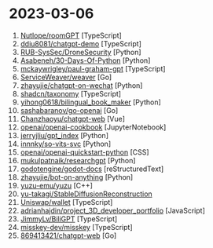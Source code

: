 # 2023-03-06

1. [Nutlope/roomGPT](https://github.com/Nutlope/roomGPT "Upload a photo of your room to generate your dream room with AI.") [TypeScript]
2. [ddiu8081/chatgpt-demo](https://github.com/ddiu8081/chatgpt-demo "A demo repo based on OpenAI API (gpt-3.5-turbo)") [TypeScript]
3. [RUB-SysSec/DroneSecurity](https://github.com/RUB-SysSec/DroneSecurity "DroneSecurity (NDSS 2023)") [Python]
4. [Asabeneh/30-Days-Of-Python](https://github.com/Asabeneh/30-Days-Of-Python "30 days of Python programming challenge is a step-by-step guide to learn the Python programming language in 30 days. This challenge may take more than100 days, follow your own pace.") [Python]
5. [mckaywrigley/paul-graham-gpt](https://github.com/mckaywrigley/paul-graham-gpt "AI search & chat for all of Paul Graham’s essays.") [TypeScript]
6. [ServiceWeaver/weaver](https://github.com/ServiceWeaver/weaver "Programming framework for writing and deploying cloud applications.") [Go]
7. [zhayujie/chatgpt-on-wechat](https://github.com/zhayujie/chatgpt-on-wechat "使用ChatGPT搭建微信聊天机器人，基于ChatGPT3.5 API和itchat实现。Wechat robot based on ChatGPT, which using OpenAI api and itchat library.") [Python]
8. [shadcn/taxonomy](https://github.com/shadcn/taxonomy "An open source application built using the new router, server components and everything new in Next.js 13.") [TypeScript]
9. [yihong0618/bilingual_book_maker](https://github.com/yihong0618/bilingual_book_maker "Make bilingual epub books Using AI translate") [Python]
10. [sashabaranov/go-openai](https://github.com/sashabaranov/go-openai "OpenAI ChatGPT, GPT-3, DALL·E, Whisper API wrapper for Go") [Go]
11. [Chanzhaoyu/chatgpt-web](https://github.com/Chanzhaoyu/chatgpt-web "用 Express 和 Vue3 搭建的 ChatGPT 演示网页") [Vue]
12. [openai/openai-cookbook](https://github.com/openai/openai-cookbook "Examples and guides for using the OpenAI API") [JupyterNotebook]
13. [jerryjliu/gpt_index](https://github.com/jerryjliu/gpt_index "LlamaIndex (GPT Index) is a project that provides a central interface to connect your LLM's with external data.") [Python]
14. [innnky/so-vits-svc](https://github.com/innnky/so-vits-svc "基于vits与softvc的歌声音色转换模型") [Python]
15. [openai/openai-quickstart-python](https://github.com/openai/openai-quickstart-python "Python example app from the OpenAI API quickstart tutorial") [CSS]
16. [mukulpatnaik/researchgpt](https://github.com/mukulpatnaik/researchgpt "An open-source LLM based research assistant that allows you to have a conversation with a research paper") [Python]
17. [godotengine/godot-docs](https://github.com/godotengine/godot-docs "Godot Engine official documentation") [reStructuredText]
18. [zhayujie/bot-on-anything](https://github.com/zhayujie/bot-on-anything "Connect AI models (like ChatGPT-3.5, GPT-3.0) to apps (like Wechat, public account, DingTalk, Telegram, QQ). 将 ChatGPT 等算法模型应用于各类平台，目前已完成命令行、个人微信、公众号、QQ、Telegram、Gmail邮箱、Slack，计划接入Web、企业微信、钉钉等。") [Python]
19. [yuzu-emu/yuzu](https://github.com/yuzu-emu/yuzu "Nintendo Switch Emulator") [C++]
20. [yu-takagi/StableDiffusionReconstruction](https://github.com/yu-takagi/StableDiffusionReconstruction "Takagi and Nishimoto, CVPR 2023") 
21. [Uniswap/wallet](https://github.com/Uniswap/wallet "Uniswap Wallet is the simplest, safest, and most powerful self-custodial crypto wallet. It is developed by the Uniswap Labs team, inventors of the Uniswap Protocol.") [TypeScript]
22. [adrianhajdin/project_3D_developer_portfolio](https://github.com/adrianhajdin/project_3D_developer_portfolio "") [JavaScript]
23. [JimmyLv/BiliGPT](https://github.com/JimmyLv/BiliGPT "BiliGPT 哔哩哔哩 · 视频内容一键总结") [TypeScript]
24. [misskey-dev/misskey](https://github.com/misskey-dev/misskey "🌎 An interplanetary microblogging platform 🚀") [TypeScript]
25. [869413421/chatgpt-web](https://github.com/869413421/chatgpt-web "基于ChatGPT3.5 API实现的私有化web程序") [Go]
